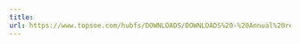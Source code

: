 ```yaml
---
title: 
url: https://www.topsoe.com/hubfs/DOWNLOADS/DOWNLOADS%20-%20Annual%20reports/2019/HT_AR19_WEB.pdf
---
```


